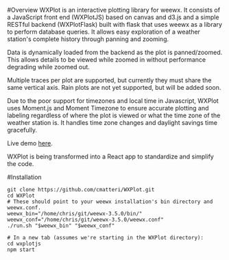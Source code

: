 #Overview
WXPlot is an interactive plotting library for weewx. It consists of a JavaScript front end (WXPlotJS) based on canvas and d3.js and a simple RESTful backend (WXPlotFlask) built with flask that uses weewx as a library to perform database queries. It allows easy exploration of a weather station's complete history through panning and zooming.

Data is dynamically loaded from the backend as the plot is panned/zoomed. This allows details to be viewed while zoomed in without performance degrading while zoomed out.

Multiple traces per plot are supported, but currently they must share the same vertical axis. Rain plots are not yet supported, but will be added soon.

Due to the poor support for timezones and local time in Javascript, WXPlot uses Moment.js and Moment Timezone to ensure accurate plotting and labeling regardless of where the plot is viewed or what the time zone of the weather station is. It handles time zone changes and daylight savings time gracefully.

Live demo [here](http://matterivineyards.com/wxplot).

WXPlot is being transformed into a React app to standardize and simplify the code.

#Installation
```
git clone https://github.com/cmatteri/WXPlot.git
cd WXPlot
# These should point to your weewx installation's bin directory and weewx.conf.
weewx_bin="/home/chris/git/weewx-3.5.0/bin/"
weewx_conf="/home/chris/git/weewx-3.5.0/weewx.conf"
./run.sh "$weewx_bin" "$weewx_conf"

# In a new tab (assumes we're starting in the WXPlot directory):
cd wxplotjs
npm start
```
